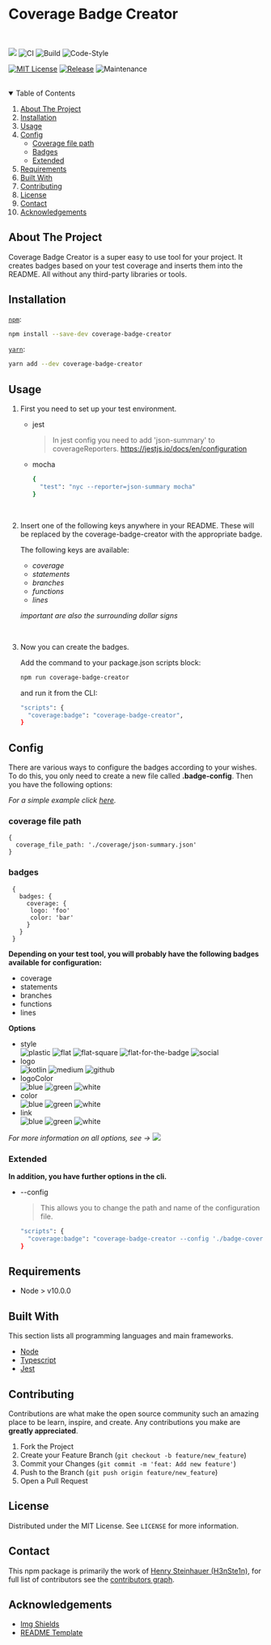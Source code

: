 <h1>Coverage Badge Creator</h1>  
<br>

![](https://img.shields.io/badge/Coverage-98%25-83A603.svg?prefix=$coverage$)
![CI][ci]
![Build][build]
![Code-Style][code-style]

[![MIT License][license-shield]][license-url]
[![Release][release-shield]][release-url]
![Maintenance][maintained-shield]
<br><br>

<details open="open">
  <summary>Table of Contents</summary>
  <ol>
    <li>
      <a href="#about-the-project">About The Project</a>
    </li>
    <li>
      <a href="#installation">Installation</a>
    </li>
    <li><a href="#usage">Usage</a></li>
    <li>
      <a href="#config">Config</a>
      <ul>
        <li><a href="#coverage-file-path">Coverage file path</a></li>
        <li><a href="#badges">Badges</a></li>
        <li><a href="#extended">Extended</a></li>
      </ul>
    </li>
    <li><a href="#requirements">Requirements</a></li>
    <li><a href="#built-with">Built With</a></li>
    <li><a href="#contributing">Contributing</a></li>
    <li><a href="#license">License</a></li>
    <li><a href="#contact">Contact</a></li>
    <li><a href="#acknowledgements">Acknowledgements</a></li>
  </ol>
</details>



## About The Project
Coverage Badge Creator is a super easy to use tool for your project. It creates badges based on your test coverage and inserts them into the README. All without any third-party libraries or tools.


## Installation
[`npm`](https://www.npmjs.com/package/jest):
```sh
npm install --save-dev coverage-badge-creator
```
[`yarn`](https://yarnpkg.com/en/package/jest):
```sh
yarn add --dev coverage-badge-creator
```

## Usage

1. First you need to set up your test environment.   

    * jest   
    
      > In jest config you need to add 'json-summary' to coverageReporters. https://jestjs.io/docs/en/configuration  

    * mocha
      ```sh
      {
        "test": "nyc --reporter=json-summary mocha"
      }
      ```
      
      <br>
2. Insert one of the following keys anywhere in your README. These will be replaced by the coverage-badge-creator with the appropriate badge.

    The following keys are available:
     * $coverage$
     * $statements$
     * $branches$
     * $functions$
     * $lines$
 
    _important are also the surrounding dollar signs_  
    
    <br>
 3. Now you can create the badges.
 
    Add the command to your package.json scripts block:
    ```sh
    npm run coverage-badge-creator
    ```
    
    and run it from the CLI:
    ```sh
    "scripts": {
      "coverage:badge": "coverage-badge-creator",
    }   
    ```
    

## Config
There are various ways to configure the badges according to your wishes. To do this, you only need to create a new file called **.badge-config**. Then you have the following options:   

_For a simple example click [here](https://github.com/H3nSte1n/coverage-badge-creator/blob/main/.conversion-badge-config)._

### coverage file path
```
{
  coverage_file_path: './coverage/json-summary.json'
}
```

### badges
```
 {
   badges: {
     coverage: {
      logo: 'foo'
      color: 'bar'
     }
   }
 }
```
**Depending on your test tool, you will probably have the following badges available for configuration:**
 * coverage
 * statements
 * branches
 * functions
 * lines
 
 **Options**
 * style  
 ![plastic][style-plastic] ![flat][style-flat] ![flat-square][style-flat-square] ![flat-for-the-badge][style-for-the-badge] ![social][style-social]
 * logo  
  ![kotlin][logo-kotlin] ![medium][logo-medium] ![github][logo-github]
 * logoColor  
 ![blue][logo-blue] ![green][logo-green] ![white][logo-black]
 * color  
  ![blue][color-blue] ![green][color-green] ![white][color-black]
 * link  
  ![blue][link-github] ![green][link-medium] ![white][link-reddit]
 
 _For more information on all options, see -> ![](https://img.shields.io/badge/Shields.io-informational?style=for-the-badge&logo=Shields.io&logoColor=white&color=black&link=https://shields.io/)_

### Extended
**In addition, you have further options in the cli.**

* --config
  > This allows you to change the path and name of the configuration file.

  ```sh
  "scripts": {
    "coverage:badge": "coverage-badge-creator --config './badge-coverage-config.json'",
  }
  ```

## Requirements
* Node > v10.0.0


## Built With
This section lists all programming languages and main frameworks.
* [Node](https://nodejs.org/en/)
* [Typescript](https://www.typescriptlang.org/)
* [Jest](https://jestjs.io/)


## Contributing
Contributions are what make the open source community such an amazing place to be learn, inspire, and create. Any contributions you make are **greatly appreciated**.

1. Fork the Project
2. Create your Feature Branch (`git checkout -b feature/new_feature`)
3. Commit your Changes (`git commit -m 'feat: Add new feature'`)
4. Push to the Branch (`git push origin feature/new_feature`)
5. Open a Pull Request


## License
Distributed under the MIT License. See `LICENSE` for more information.


## Contact
This npm package is primarily the work of [Henry Steinhauer (H3nSte1n)](https://github.com/H3nSte1n), for full list of contributors see the [contributors graph](https://github.com/H3nSte1n/coverage-badge-creator/graphs/contributors).


## Acknowledgements
* [Img Shields](https://shields.io)
* [README Template](https://github.com/othneildrew/Best-README-Template/blob/master/README.md)





<!--shield-styles-->
[style-plastic]: https://img.shields.io/badge/plastic-83A603.svg?style=plastic
[style-flat]: https://img.shields.io/badge/flat-83A603.svg?style=flat
[style-flat-square]: https://img.shields.io/badge/flat_square-83A603.svg?style=flat-square
[style-for-the-badge]: https://img.shields.io/badge/for_the_badge-83A603.svg?style=for-the-badge
[style-social]: https://img.shields.io/badge/social-83A603.svg?style=social

[logo-github]: https://img.shields.io/badge/logo-github.svg?logo=github
[logo-kotlin]: https://img.shields.io/badge/logo-kotlin.svg?logo=kotlin
[logo-medium]: https://img.shields.io/badge/logo-medium.svg?logo=medium

[logo-blue]: https://img.shields.io/badge/blue-83A603.svg?logo=github&logoColor=blue
[logo-green]: https://img.shields.io/badge/green-83A603.svg?logo=kotlin&logoColor=green
[logo-black]: https://img.shields.io/badge/black-83A603.svg?logo=medium&logoColor=black

[color-blue]: https://img.shields.io/badge/blue-83A603.svg?color=blue
[color-green]: https://img.shields.io/badge/green-83A603.svg?green=green
[color-black]: https://img.shields.io/badge/black-83A603.svg?color=black

[link-github]: https://img.shields.io/badge/Github-83A603.svg?link=https://github.com/
[link-medium]: https://img.shields.io/badge/Medium-83A603.svg?link=https://medium.com/
[link-reddit]: https://img.shields.io/badge/Reddit-83A603.svg?link=https://www.reddit.com/

<!--infos-->
[ci]: https://github.com/H3nSte1n/coverage-badge-creator/workflows/CI/badge.svg?style=flat
[build]: https://github.com/H3nSte1n/coverage-badge-creator/workflows/Build/badge.svg?style=flat
[code-style]: https://github.com/H3nSte1n/coverage-badge-creator/workflows/Code-Style/badge.svg?style=flat
[maintained-shield]: https://img.shields.io/badge/Maintained%3F-yes-green.svg?style=flat
[release-shield]: https://img.shields.io/github/release/H3nSte1n/coverage-badge-creator.svg?style=flat
[release-url]: https://GitHub.com/H3nSte1n/coverage-badge-creator/releases/
[issues-shield]: https://img.shields.io/github/issues/H3nSte1n/coverage-badge-creator.svg?style=flat
[issues-url]: https://github.com/H3nSte1n/coverage-badge-creator/issues
[license-shield]: https://img.shields.io/badge/License-MIT-yellow.svg?style=flat
[license-url]: https://github.com/H3nSte1n/coverage-badge-creator/blob/master/LICENSE
